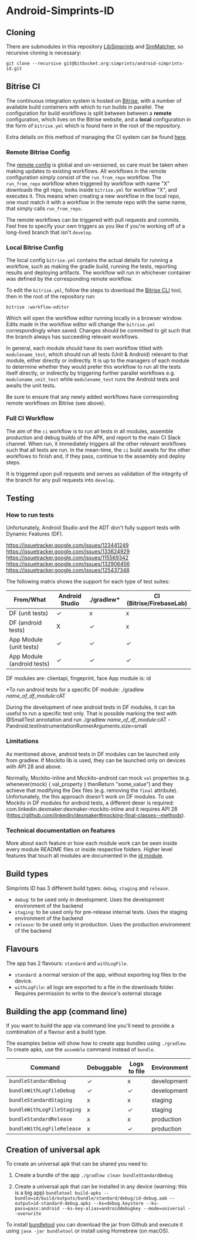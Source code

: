 # Android-Simprints-ID

## Cloning

There are submodules in this repository [LibSimprints](https://github.com/Simprints/LibSimprints) and [SimMatcher](https://github.com/Simprints/Fingerprint-SimMatcher), so recursive cloning is necessary:

`git clone --recursive git@bitbucket.org:simprints/android-simprints-id.git`


## Bitrise CI
The continuous integration system is hosted on [Bitrise](https://app.bitrise.io/app/593e8eaa8d43a51b#/builds), with a number of available build containers with which to run builds in parallel.
The configuration for build workflows is split between between a **remote** configuration, which lives on the Bitrise website, and a **local** configuration in the form of `bitrise.yml` which is found here in the root of the repository.

Extra details on this method of managing the CI system can be found [here](https://devcenter.bitrise.io/tips-and-tricks/use-bitrise-yml-from-repository/#setting-up-a-wrapper-configuration).

### Remote Bitrise Config
The [remote config](https://app.bitrise.io/app/593e8eaa8d43a51b/workflow_editor#!/workflows) is global and un-versioned, so care must be taken when making updates to existing workflows.
All workflows in the remote configuration simply consist of the `run_from_repo` workflow.
The `run_from_repo` workflow when triggered by workflow with name "X" downloads the git repo, looks inside `bitrise.yml` for workflow "X", and executes it.
This means when creating a new workflow in the local repo, one must match it with a workflow in the remote repo with the same name, that simply calls `run_from_repo`.

The remote workflows can be triggered with pull requests and commits. Feel free to specify your own triggers as you like if you're working off of a long-lived branch that isn't `develop`.

### Local Bitrise Config
The local config `bitrise.yml` contains the actual details for running a workflow, such as making the gradle build, running the tests, reporting results and deploying artifacts.
The workflow will run in whichever container was defined by the corresponding remote workflow.

To edit the `bitrise.yml`, follow the steps to download the [Bitrise CLI](https://app.bitrise.io/cli) tool, then in the root of the repository run:
```
bitrise :workflow-editor
```
Which will open the workflow editor running locally in a browser window.
Edits made in the workflow editor will change the `bitrise.yml` correspondingly when saved.
Changes should be committed to git such that the branch always has succeeding relevant workflows.

In general, each module should have its own workflow titled with `modulename_test`, which should run all tests (Unit & Android) relevant to that module, either directly or indirectly.
It is up to the managers of each module to determine whether they would prefer this workflow to run all the tests itself directly, or indirectly by triggering further parallel workflows e.g. `modulename_unit_test` while `modulename_test` runs the Android tests and awaits the unit tests.

Be sure to ensure that any newly added workflows have corresponding remote workflows on Bitrise (see above).

### Full CI Workflow
The aim of the `ci` workflow is to run all tests in all modules, assemble production and debug builds of the APK, and report to the main CI Slack channel.
When run, it immediately triggers all the other relevant workflows such that all tests are run.
In the mean-time, the `ci` build awaits for the other workflows to finish and, if they pass, continue to the assembly and deploy steps.

It is triggered upon pull requests and serves as validation of the integrity of the branch for any pull requests into `develop`.

## Testing

### How to run tests
Unfortunately, Android Studio and the ADT don't fully support tests with Dynamic Features (DF).

https://issuetracker.google.com/issues/123441249
https://issuetracker.google.com/issues/133624929
https://issuetracker.google.com/issues/115569342
https://issuetracker.google.com/issues/132906456
https://issuetracker.google.com/issues/125437348

The following matrix shows the support for each type of test suites:

| From/What                 | Android Studio  | ./gradlew* |  CI (Bitrise/FirebaseLab)  |
|---------------------------|-----------------|------------|----------------------------|
| DF (unit tests)           |       ✓         |     x      |             x              |
| DF (android tests)        |       X         |     ✓      |             x              |
| App Module (unit tests)   |       ✓         |     ✓      |             ✓              |
| App Module (android tests)|       ✓         |     ✓      |             ✓              |

DF modules are: clientapi, fingeprint, face
App module is: id

*To run android tests for a specific DF module: ./gradlew _name_of_df_module_:cAT

During the development of new android tests in DF modules, it can be useful to run a specific test only.
That is possible marking the test with @SmallTest annotation and run ./gradlew _name_of_df_module_:cAT  -Pandroid.testInstrumentationRunnerArguments.size=small

### Limitations

As mentioned above, android tests in DF modules can be launched only from gradlew.
If Mockito lib is used, they can be launched only on devices with API 28 and above.

Normally, Mockito-inline and Mockito-android can mock `val` properties (e.g. whenever(mock) { val_property } thenReturn "some_value") and they achieve that modifying the Dex files (e.g. removing the `final` attribute).
Unfortunately, the this approach doesn't work on DF modules.
To use Mockito in DF modules for android tests, a different dexer is required: com.linkedin.dexmaker:dexmaker-mockito-inline and it requires API 28 (https://github.com/linkedin/dexmaker#mocking-final-classes--methods).

### Technical documentation on features

More about each feature or how each module work can be seen inside every module README files or inside respective folders. Higher level features that touch all modules are documented in the [id module](id/README.md).

## Build types
Simprints ID has 3 different build types: `debug`, `staging` and `release`.
- `debug`: to be used only in development. Uses the development environment of the backend
- `staging`: to be used only for pre-release internal tests. Uses the staging environment of the backend
- `release`: to be used only in production. Uses the production environment of the backend

## Flavours
The app has 2 flavours: `standard` and `withLogFile`.
- `standard`: a normal version of the app, without exporting log files to the device.
- `withLogFile`: all logs are exported to a file in the downloads folder. Requires permission to write to the device's external storage

## Building the app (command line)
If you want to build the app via command line you'll need to provide a combination of a flavour and a build type.

The examples below will show how to create app bundles using `./gradlew`.
To create apks, use the `assemble` command instead of `bundle`.

| Command                   | Debuggable      | Logs to file|  Environment  |
|---------------------------|-----------------|-------------|---------------|
| `bundleStandardDebug`     |       ✓         |     x       |  development  |
| `bundleWithLogFileDebug`  |       ✓         |     ✓       |  development  |
| `bundleStandardStaging`   |       x         |     x       |    staging    |
| `bundleWithLogFileStaging`|       x         |     ✓       |    staging    |
| `bundleStandardRelease`   |       x         |     x       |  production   |
| `bundleWithLogFileRelease`|       x         |     ✓       |  production   |

## Creation of universal apk
To create an universal apk that can be shared you need to:

1. Create a bundle of the app
`./gradlew clean bundleStandardDebug`

2. Create a universal apk that can be installed in any device (warning: this is a big app)
`bundletool build-apks --bundle=id/build/outputs/bundle/standard/debug/id-debug.aab --output=id-standard-debug.apks --ks=debug.keystore --ks-pass=pass:android --ks-key-alias=androiddebugkey --mode=universal --overwrite`

To install [bundletool](https://github.com/google/bundletool) you can download the jar from Github and execute it using `java -jar bundletool` or install using Homebrew (on macOS).
